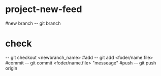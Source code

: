 # project-new-feed
#new branch
-- git branch <name>
# check
-- git checkout <newbranch_name>
#add
 -- git add <foder/name.file>
 #commit
  -- git commit <foder/name.file> "messeage"
  #push
  -- git push origin <branch>
  

